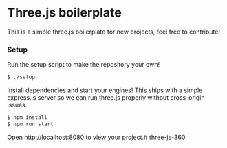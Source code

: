 # Three.js boilerplate
This is a simple three.js boilerplate for new projects, feel free to contribute!

### Setup
Run the setup script to make the repository your own!

```bash
$ ./setup
```

Install dependencies and start your engines! This ships with a simple express.js server so we can run three.js properly without cross-origin issues.

```bash
$ npm install
$ npm run start
```

Open http://localhost:8080 to view your project.# three-js-360
